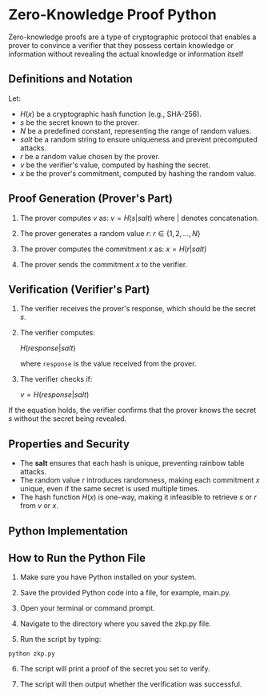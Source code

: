 # Zero-Knowledge Proof Python

Zero-knowledge proofs are a type of cryptographic protocol that enables a prover to convince a verifier that they possess certain knowledge or information without revealing the actual knowledge or information itself

## Definitions and Notation

Let:
- $H(x)$ be a cryptographic hash function (e.g., SHA-256).
- $s$ be the secret known to the prover.
- $N$ be a predefined constant, representing the range of random values.
- $salt$ be a random string to ensure uniqueness and prevent precomputed attacks.
- $r$ be a random value chosen by the prover.
- $v$ be the verifier's value, computed by hashing the secret.
- $x$ be the prover's commitment, computed by hashing the random value.

## Proof Generation (Prover's Part)

1. The prover computes $v$ as:
   $v = H(s | salt)$
   where $|$ denotes concatenation.

2. The prover generates a random value $r$:
   $r \in \{1, 2, \ldots, N\}$


3. The prover computes the commitment $x$ as:
   $x = H(r | salt)$

4. The prover sends the commitment $x$ to the verifier.

## Verification (Verifier's Part)

1. The verifier receives the prover's response, which should be the secret $s$.

2. The verifier computes:

   $H(response| salt)$

   where `response` is the value received from the prover.

3. The verifier checks if:

   $v = H(response | salt)$

If the equation holds, the verifier confirms that the prover knows the secret $s$ without the secret being revealed.

## Properties and Security

- The **salt** ensures that each hash is unique, preventing rainbow table attacks.
- The random value $r$ introduces randomness, making each commitment $x$ unique, even if the same secret is used multiple times.
- The hash function $H(x)$ is one-way, making it infeasible to retrieve $s$ or $r$ from $v$ or $x$.

## Python Implementation

## How to Run the Python File

1. Make sure you have Python installed on your system.

2. Save the provided Python code into a file, for example, main.py.

3. Open your terminal or command prompt.

4. Navigate to the directory where you saved the zkp.py file.

5. Run the script by typing:

`python zkp.py`

6. The script will print a proof of the secret you set to verify.

7. The script will then output whether the verification was successful.
